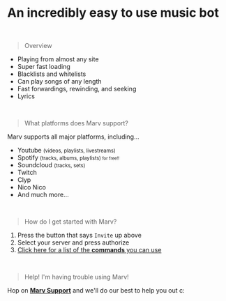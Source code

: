 # An incredibly easy to use music bot

<br>

> Overview

- Playing from almost any site
- Super fast loading
- Blacklists and whitelists
- Can play songs of any length
- Fast forwardings, rewinding, and seeking
- Lyrics

<br>

> What platforms does Marv support?

Marv supports all major platforms, including...
- Youtube <small>(videos, playlists, livestreams)</small>
- Spotify <small>(tracks, albums, playlists)<small> for free!!</small></small> 
- Soundcloud <small>(tracks, sets)</small>
- Twitch
- Clyp
- Nico Nico
- And much more...

<br>

> How do I get started with Marv?

1. Press the button that says `Invite` up above
2. Select your server and press authorize
3. [Click here for a list of the **commands** you can use](/marvdocs/commands)

<br>

> Help! I'm having trouble using Marv!

Hop on [**Marv Support**](https://discord.gg/WmDyx7C) and we'll do our best to help you out c:

